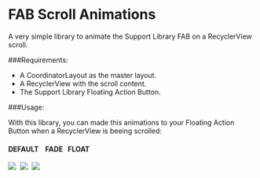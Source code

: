 # FAB Scroll Animations
A very simple library to animate the Support Library FAB on a RecyclerView scroll.

###Requirements:

* A CoordinatorLayout as the master layout.
* A RecyclerView with the scroll content.
* The Support Library Floating Action Button.

###Usage:

With this library, you can made this animations to your Floating Action Button when a RecyclerView is beeing scrolled:

#### DEFAULT    FADE   FLOAT

![](http://i.imgur.com/qps7rJU.gif)  ![](http://i.imgur.com/eBi91N9.gif)  ![](http://i.imgur.com/jyKygPS.gif)
